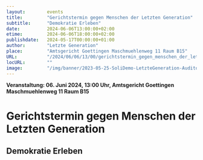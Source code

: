 ```yaml
---
layout:        events
title:         "Gerichtstermin gegen Menschen der Letzten Generation"
subtitle:      "Demokratie Erleben"
date:          2024-06-06T13:00:00+02:00
etime:         2024-06-06T18:00:00+02:00
publishdate:   2024-05-17T00:00:00+01:00
author:        "Letzte Generation"
place:         "Amtsgericht Goettingen Maschmuehlenweg 11 Raum B15"
URL:           "/2024/06/06/13/00/gerichtstermin_gegen_menschen_der_letzten_generation"
locURL:        ""
image:         "/img/banner/2023-05-25-SoliDemo-LetzteGeneration-Auditorium.jpg"
---
```


**Veranstaltung: 06. Juni 2024, 13:00 Uhr, Amtsgericht Goettingen Maschmuehlenweg 11 Raum B15**

Gerichtstermin gegen Menschen der Letzten Generation
===========

Demokratie Erleben
-----------



